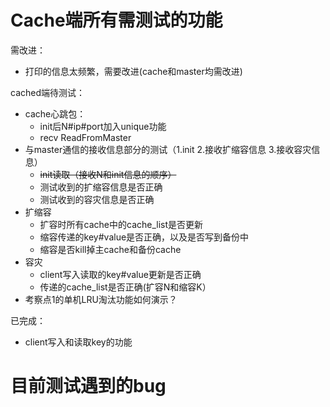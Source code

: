 # Cache端所有需测试的功能

需改进：

- 打印的信息太频繁，需要改进(cache和master均需改进)

cached端待测试：

- cache心跳包：
  - init后N#ip#port加入unique功能
  - recv ReadFromMaster
- 与master通信的接收信息部分的测试（1.init 2.接收扩缩容信息 3.接收容灾信息）
  - ~~init读取（接收N和init信息的顺序）~~
  - 测试收到的扩缩容信息是否正确
  - 测试收到的容灾信息是否正确
- 扩缩容
  - 扩容时所有cache中的cache_list是否更新
  - 缩容传递的key#value是否正确，以及是否写到备份中
  - 缩容是否kill掉主cache和备份cache
- 容灾
  - client写入读取的key#value更新是否正确
  - 传递的cache_list是否正确(扩容N和缩容K）
- 考察点1的单机LRU淘汰功能如何演示？

已完成：

- client写入和读取key的功能



# 目前测试遇到的bug